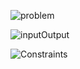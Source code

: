 
![problem](https://user-images.githubusercontent.com/108461765/183089117-bee8fea2-3bae-4a4b-9c44-f679ececd33b.PNG)

![inputOutput](https://user-images.githubusercontent.com/108461765/183089823-7a7877c8-3403-4714-bcc0-194e8038a2be.PNG)


![Constraints](https://user-images.githubusercontent.com/108461765/183289255-93bae2ea-8eaa-4f38-90fa-89a48040fa0d.PNG)
